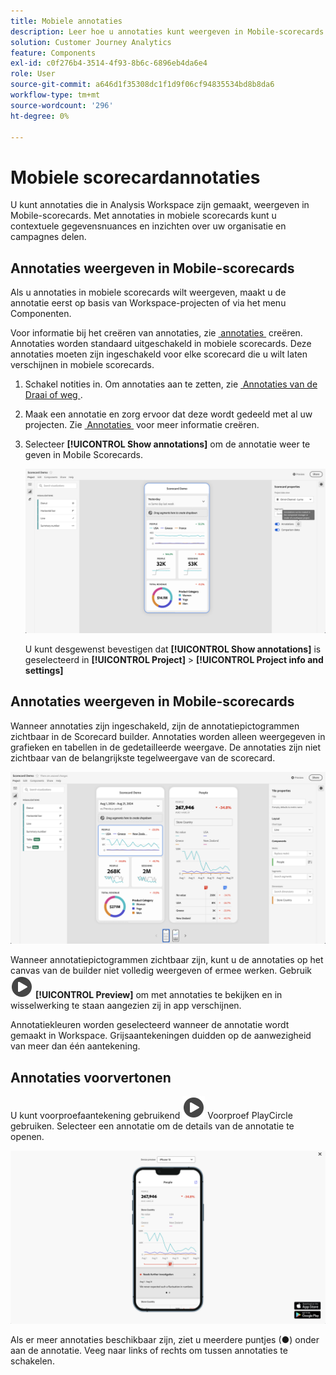 ```yaml
---
title: Mobiele annotaties
description: Leer hoe u annotaties kunt weergeven in Mobile-scorecards.
solution: Customer Journey Analytics
feature: Components
exl-id: c0f276b4-3514-4f93-8b6c-6896eb4da6e4
role: User
source-git-commit: a646d1f35308dc1f1d9f06cf94835534bd8b8da6
workflow-type: tm+mt
source-wordcount: '296'
ht-degree: 0%

---
```



# Mobiele scorecardannotaties

U kunt annotaties die in Analysis Workspace zijn gemaakt, weergeven in Mobile-scorecards. Met annotaties in mobiele scorecards kunt u contextuele gegevensnuances en inzichten over uw organisatie en campagnes delen.


## Annotaties weergeven in Mobile-scorecards

Als u annotaties in mobiele scorecards wilt weergeven, maakt u de annotatie eerst op basis van Workspace-projecten of via het menu Componenten.

Voor informatie bij het creëren van annotaties, zie [&#x200B; annotaties &#x200B;](create-annotations.md) creëren. Annotaties worden standaard uitgeschakeld in mobiele scorecards. Deze annotaties moeten zijn ingeschakeld voor elke scorecard die u wilt laten verschijnen in mobiele scorecards.

1. Schakel notities in. Om annotaties aan te zetten, zie [&#x200B; Annotaties van de Draai of weg &#x200B;](overview.md#turn-annotations-on-or-off).

1. Maak een annotatie en zorg ervoor dat deze wordt gedeeld met al uw projecten. Zie [&#x200B; Annotaties &#x200B;](create-annotations.md) voor meer informatie creëren.

1. Selecteer **[!UICONTROL Show annotations]** om de annotatie weer te geven in Mobile Scorecards.

   ![&#x200B; Mobiele annotatieopties voor scorecards.](assets/annotations-scorecard-onoff.png)

   U kunt desgewenst bevestigen dat **[!UICONTROL Show annotations]** is geselecteerd in **[!UICONTROL Project]** > **[!UICONTROL Project info and settings]**

## Annotaties weergeven in Mobile-scorecards

Wanneer annotaties zijn ingeschakeld, zijn de annotatiepictogrammen zichtbaar in de Scorecard builder. Annotaties worden alleen weergegeven in grafieken en tabellen in de gedetailleerde weergave. De annotaties zijn niet zichtbaar van de belangrijkste tegelweergave van de scorecard.

![&#x200B; Scorecard Builder die de annotatiepictogrammen benadrukken.](assets/annotations-scorecard.png)

Wanneer annotatiepictogrammen zichtbaar zijn, kunt u de annotaties op het canvas van de builder niet volledig weergeven of ermee werken. Gebruik ![&#x200B; PlayCircle &#x200B;](/help/assets/icons/PlayCircle.svg) **[!UICONTROL Preview]** om met annotaties te bekijken en in wisselwerking te staan aangezien zij in app verschijnen.

Annotatiekleuren worden geselecteerd wanneer de annotatie wordt gemaakt in Workspace. Grijsaantekeningen duidden op de aanwezigheid van meer dan één aantekening.

## Annotaties voorvertonen

U kunt voorproefaantekening gebruikend ![&#x200B; &#x200B;](/help/assets/icons/PlayCircle.svg) Voorproef PlayCircle gebruiken. Selecteer een annotatie om de details van de annotatie te openen.

![&#x200B; Annotation mobile scorecard voorproef &#x200B;](assets/annotations-scorecard-preview.png)

Als er meer annotaties beschikbaar zijn, ziet u meerdere puntjes (●) onder aan de annotatie. Veeg naar links of rechts om tussen annotaties te schakelen.

